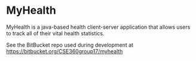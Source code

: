MyHealth
========

MyHealth is a java-based health client-server application that allows users to track all of their vital health statistics.


See the BitBucket repo used during development at https://bitbucket.org/CSE360group17/myhealth
